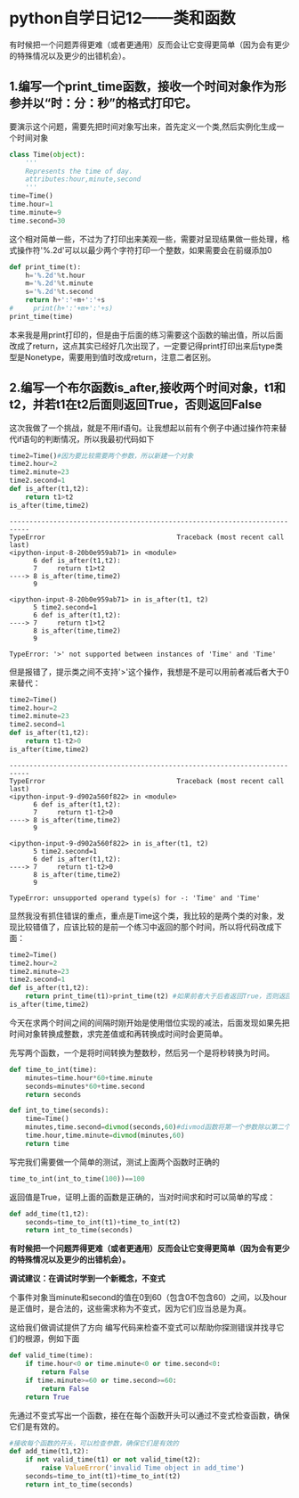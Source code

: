 # python自学日记12——类和函数

有时候把一个问题弄得更难（或者更通用）反而会让它变得更简单（因为会有更少的特殊情况以及更少的出错机会）。

## 1.编写一个print_time函数，接收一个时间对象作为形参并以“时：分：秒”的格式打印它。

要演示这个问题，需要先把时间对象写出来，首先定义一个类,然后实例化生成一个时间对象

```python
class Time(object):
    '''
    Represents the time of day.
    attributes:hour,minute,second
    '''
time=Time()
time.hour=1
time.minute=9
time.second=30
```

这个相对简单一些，不过为了打印出来美观一些，需要对呈现结果做一些处理，格式操作符'%.2d'可以以最少两个字符打印一个整数，如果需要会在前缀添加0

```python
def print_time(t):
    h='%.2d'%t.hour
    m='%.2d'%t.minute
    s='%.2d'%t.second
    return h+':'+m+':'+s
#     print(h+':'+m+':'+s)
print_time(time)
```

本来我是用print打印的，但是由于后面的练习需要这个函数的输出值，所以后面改成了return，这点其实已经好几次出现了，一定要记得print打印出来后type类型是Nonetype，需要用到值时改成return，注意二者区别。

## 2.编写一个布尔函数is_after,接收两个时间对象，t1和t2，并若t1在t2后面则返回True，否则返回False

这次我做了一个挑战，就是不用if语句。让我想起以前有个例子中通过操作符来替代if语句的判断情况，所以我最初代码如下

```python
time2=Time()#因为要比较需要两个参数，所以新建一个对象
time2.hour=2
time2.minute=23
time2.second=1
def is_after(t1,t2):
    return t1>t2
is_after(time,time2)
```

```
---------------------------------------------------------------------------
TypeError                                 Traceback (most recent call last)
<ipython-input-8-20b0e959ab71> in <module>
      6 def is_after(t1,t2):
      7     return t1>t2
----> 8 is_after(time,time2)
      9 

<ipython-input-8-20b0e959ab71> in is_after(t1, t2)
      5 time2.second=1
      6 def is_after(t1,t2):
----> 7     return t1>t2
      8 is_after(time,time2)
      9 

TypeError: '>' not supported between instances of 'Time' and 'Time'
```

但是报错了，提示类之间不支持'>'这个操作，我想是不是可以用前者减后者大于0来替代：

```python
time2=Time()
time2.hour=2
time2.minute=23
time2.second=1
def is_after(t1,t2):
    return t1-t2>0
is_after(time,time2)
```

```
---------------------------------------------------------------------------
TypeError                                 Traceback (most recent call last)
<ipython-input-9-d902a560f822> in <module>
      6 def is_after(t1,t2):
      7     return t1-t2>0
----> 8 is_after(time,time2)
      9 

<ipython-input-9-d902a560f822> in is_after(t1, t2)
      5 time2.second=1
      6 def is_after(t1,t2):
----> 7     return t1-t2>0
      8 is_after(time,time2)
      9 

TypeError: unsupported operand type(s) for -: 'Time' and 'Time'
```

显然我没有抓住错误的重点，重点是Time这个类，我比较的是两个类的对象，发现比较错值了，应该比较的是前一个练习中返回的那个时间，所以将代码改成下面：

```python
time2=Time()
time2.hour=2
time2.minute=23
time2.second=1
def is_after(t1,t2):
    return print_time(t1)>print_time(t2) #如果前者大于后者返回True，否则返回False，这样可以替代判断语句
is_after(time,time2)
```



今天在求两个时间之间的间隔时刚开始是使用借位实现的减法，后面发现如果先把时间对象转换成整数，求完差值或和再转换成时间时会更简单。

先写两个函数，一个是将时间转换为整数秒，然后另一个是将秒转换为时间。

```python
def time_to_int(time):
    minutes=time.hour*60+time.minute
    seconds=minutes*60+time.second
    return seconds
```

```python
def int_to_time(seconds):
    time=Time()
    minutes,time.second=divmod(seconds,60)#divmod函数将第一个参数除以第二个参数并以元组形式返回商和余数
    time.hour,time.minute=divmod(minutes,60)
    return time
```

写完我们需要做一个简单的测试，测试上面两个函数时正确的

```python
time_to_int(int_to_time(100))==100
```

返回值是True，证明上面的函数是正确的，当对时间求和时可以简单的写成：

```python
def add_time(t1,t2):
    seconds=time_to_int(t1)+time_to_int(t2)
    return int_to_time(seconds)
```

**有时候把一个问题弄得更难（或者更通用）反而会让它变得更简单（因为会有更少的特殊情况以及更少的出错机会）。**



**调试建议：在调试时学到一个新概念，不变式**

个事件对象当minute和second的值在0到60（包含0不包含60）之间，以及hour是正值时，是合法的，这些需求称为不变式，因为它们应当总是为真。

这给我们做调试提供了方向
编写代码来检查不变式可以帮助你探测错误并找寻它们的根源，例如下面

```python
def valid_time(time):
    if time.hour<0 or time.minute<0 or time.second<0:
        return False
    if time.minute>=60 or time.second>=60:
        return False
    return True
```

先通过不变式写出一个函数，接在在每个函数开头可以通过不变式检查函数，确保它们是有效的。

```python
#接收每个函数的开头，可以检查参数，确保它们是有效的
def add_time(t1,t2):
    if not valid_time(t1) or not valid_time(t2):
        raise ValueError('invalid Time object in add_time')
    seconds=time_to_int(t1)+time_to_int(t2)
    return int_to_time(seconds)
```

